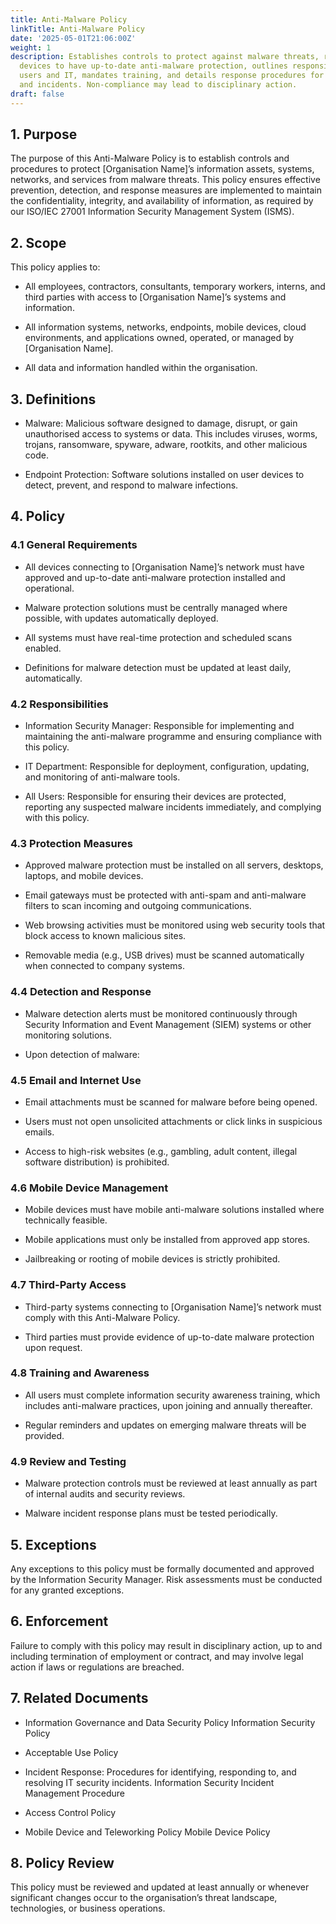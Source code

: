 ```yaml
---
title: Anti-Malware Policy
linkTitle: Anti-Malware Policy
date: '2025-05-01T21:06:00Z'
weight: 1
description: Establishes controls to protect against malware threats, requiring all
  devices to have up-to-date anti-malware protection, outlines responsibilities for
  users and IT, mandates training, and details response procedures for malware detection
  and incidents. Non-compliance may lead to disciplinary action.
draft: false
---
```



<!-- Unsupported block type: table_of_contents -->

<!-- Unsupported block type: divider -->

## 1. Purpose

The purpose of this Anti-Malware Policy is to establish controls and procedures to protect [Organisation Name]’s information assets, systems, networks, and services from malware threats. This policy ensures effective prevention, detection, and response measures are implemented to maintain the confidentiality, integrity, and availability of information, as required by our ISO/IEC 27001 Information Security Management System (ISMS).

## 2. Scope

This policy applies to:

- All employees, contractors, consultants, temporary workers, interns, and third parties with access to [Organisation Name]’s systems and information.

- All information systems, networks, endpoints, mobile devices, cloud environments, and applications owned, operated, or managed by [Organisation Name].

- All data and information handled within the organisation.

## 3. Definitions

- Malware: Malicious software designed to damage, disrupt, or gain unauthorised access to systems or data. This includes viruses, worms, trojans, ransomware, spyware, adware, rootkits, and other malicious code.

- Endpoint Protection: Software solutions installed on user devices to detect, prevent, and respond to malware infections.

## 4. Policy

### 4.1 General Requirements

- All devices connecting to [Organisation Name]’s network must have approved and up-to-date anti-malware protection installed and operational.

- Malware protection solutions must be centrally managed where possible, with updates automatically deployed.

- All systems must have real-time protection and scheduled scans enabled.

- Definitions for malware detection must be updated at least daily, automatically.

### 4.2 Responsibilities

- Information Security Manager: Responsible for implementing and maintaining the anti-malware programme and ensuring compliance with this policy.

- IT Department: Responsible for deployment, configuration, updating, and monitoring of anti-malware tools.

- All Users: Responsible for ensuring their devices are protected, reporting any suspected malware incidents immediately, and complying with this policy.

### 4.3 Protection Measures

- Approved malware protection must be installed on all servers, desktops, laptops, and mobile devices.

- Email gateways must be protected with anti-spam and anti-malware filters to scan incoming and outgoing communications.

- Web browsing activities must be monitored using web security tools that block access to known malicious sites.

- Removable media (e.g., USB drives) must be scanned automatically when connected to company systems.

### 4.4 Detection and Response

- Malware detection alerts must be monitored continuously through Security Information and Event Management (SIEM) systems or other monitoring solutions.

- Upon detection of malware:

### 4.5 Email and Internet Use

- Email attachments must be scanned for malware before being opened.

- Users must not open unsolicited attachments or click links in suspicious emails.

- Access to high-risk websites (e.g., gambling, adult content, illegal software distribution) is prohibited.

### 4.6 Mobile Device Management

- Mobile devices must have mobile anti-malware solutions installed where technically feasible.

- Mobile applications must only be installed from approved app stores.

- Jailbreaking or rooting of mobile devices is strictly prohibited.

### 4.7 Third-Party Access

- Third-party systems connecting to [Organisation Name]’s network must comply with this Anti-Malware Policy.

- Third parties must provide evidence of up-to-date malware protection upon request.

### 4.8 Training and Awareness

- All users must complete information security awareness training, which includes anti-malware practices, upon joining and annually thereafter.

- Regular reminders and updates on emerging malware threats will be provided.

### 4.9 Review and Testing

- Malware protection controls must be reviewed at least annually as part of internal audits and security reviews.

- Malware incident response plans must be tested periodically.

## 5. Exceptions

Any exceptions to this policy must be formally documented and approved by the Information Security Manager. Risk assessments must be conducted for any granted exceptions.

## 6. Enforcement

Failure to comply with this policy may result in disciplinary action, up to and including termination of employment or contract, and may involve legal action if laws or regulations are breached.

## 7. Related Documents

- Information Governance and Data Security Policy Information Security Policy

- Acceptable Use Policy 

- Incident Response: Procedures for identifying, responding to, and resolving IT security incidents. Information Security Incident Management Procedure

- Access Control Policy 

- Mobile Device and Teleworking Policy Mobile Device Policy

## 8. Policy Review

This policy must be reviewed and updated at least annually or whenever significant changes occur to the organisation’s threat landscape, technologies, or business operations.